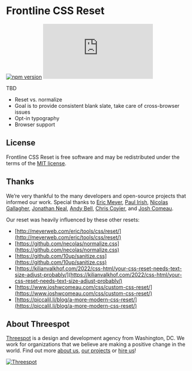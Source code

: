 # Frontline CSS Reset
[![npm version](https://badge.fury.io/js/frontline-css-reset.svg)](https://badge.fury.io/js/frontline-css-reset) ![gzip file size](https://badge-size.herokuapp.com/Threespot/frontline-css-reset/master/dist/frontline-css-reset.min.css?compression=gzip)

TBD

- Reset vs. normalize
- Goal is to provide consistent blank slate, take care of cross-browser issues
- Opt-in typography
- Browser support

## License

Frontline CSS Reset is free software and may be redistributed under the terms of the [MIT license](https://github.com/Threespot/frontline-css-reset/blob/master/LICENSE.md).

## Thanks

We’re very thankful to the many developers and open-source projects that informed our work. Special thanks to [Eric Meyer](https://meyerweb.com/eric/), [Paul Irish](https://www.paulirish.com), [Nicolas Gallagher](https://nicolasgallagher.com), [Jonathan Neal](https://jonneal.dev), [Andy Bell](https://piccalil.li), [Chris Coyier](https://chriscoyier.net), and [Josh Comeau](https://www.joshwcomeau.com).

Our reset was heavily influenced by these other resets:

- [http://meyerweb.com/eric/tools/css/reset/](http://meyerweb.com/eric/tools/css/reset/)
- [https://github.com/necolas/normalize.css](https://github.com/necolas/normalize.css)
- [https://github.com/10up/sanitize.css](https://github.com/10up/sanitize.css)
- [https://kilianvalkhof.com/2022/css-html/your-css-reset-needs-text-size-adjust-probably/](https://kilianvalkhof.com/2022/css-html/your-css-reset-needs-text-size-adjust-probably/)
- [https://www.joshwcomeau.com/css/custom-css-reset/](https://www.joshwcomeau.com/css/custom-css-reset/)
- [https://piccalil.li/blog/a-more-modern-css-reset/](https://piccalil.li/blog/a-more-modern-css-reset/)


## About Threespot

[Threespot](https://www.threespot.com) is a design and development agency from Washington, DC. We work for organizations that we believe are making a positive change in the world. Find out more [about us](https://www.threespot.com/about-us), [our projects](https://www.threespot.com/our-work) or [hire us](https://www.threespot.com/contact-us)!

[![Threespot](https://avatars3.githubusercontent.com/u/370822?v=3&s=100)](https://www.threespot.com)

